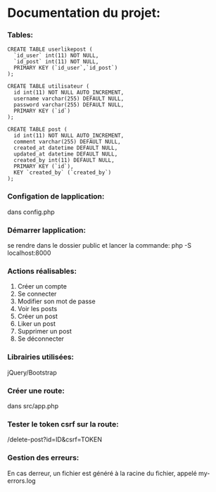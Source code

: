 # Documentation du projet:

### Tables:

```
CREATE TABLE userlikepost (
  `id_user` int(11) NOT NULL,
  `id_post` int(11) NOT NULL,
  PRIMARY KEY (`id_user`,`id_post`)
);

CREATE TABLE utilisateur (
  id int(11) NOT NULL AUTO_INCREMENT,
  username varchar(255) DEFAULT NULL,
  password varchar(255) DEFAULT NULL,
  PRIMARY KEY (`id`)
);

CREATE TABLE post (
  id int(11) NOT NULL AUTO_INCREMENT,
  comment varchar(255) DEFAULT NULL,
  created_at datetime DEFAULT NULL,
  updated_at datetime DEFAULT NULL,
  created_by int(11) DEFAULT NULL,
  PRIMARY KEY (`id`),
  KEY `created_by` (`created_by`)
);
```

### Configation de lapplication:
dans config.php

### Démarrer lapplication:
se rendre dans le dossier public et lancer la commande: php -S localhost:8000

### Actions réalisables:
1) Créer un compte
2) Se connecter
3) Modifier son mot de passe
4) Voir les posts
5) Créer un post
6) Liker un post
7) Supprimer un post
8) Se déconnecter

### Librairies utilisées: 
jQuery/Bootstrap

### Créer une route:
dans src/app.php

### Tester le token csrf sur la route:
/delete-post?id=ID&csrf=TOKEN

### Gestion des erreurs:
En cas derreur, un fichier est généré à la racine du fichier, appelé my-errors.log








